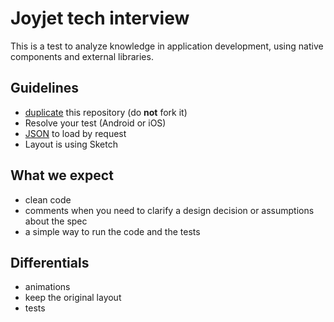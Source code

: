 # Joyjet tech interview

This is a test to analyze knowledge in application development, using native components and external libraries.

## Guidelines

- [duplicate](https://help.github.com/articles/duplicating-a-repository/) this repository (do **not** fork it)
- Resolve your test (Android or iOS)
- [JSON](https://cdn.joyjet.com/tech-interview/mobile-test-one.json) to load by request
- Layout is using Sketch

## What we expect

- clean code
- comments when you need to clarify a design decision or assumptions about the spec
- a simple way to run the code and the tests

## Differentials

- animations
- keep the original layout
- tests
